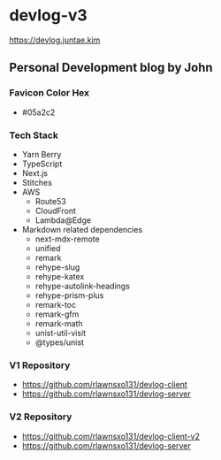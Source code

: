 # devlog-v3
<https://devlog.juntae.kim>

## Personal Development blog by John

### Favicon Color Hex
* #05a2c2

### Tech Stack
* Yarn Berry
* TypeScript
* Next.js
* Stitches
* AWS
  * Route53
  * CloudFront
  * Lambda@Edge
* Markdown related dependencies
  * next-mdx-remote
  * unified
  * remark
  * rehype-slug
  * rehype-katex
  * rehype-autolink-headings
  * rehype-prism-plus
  * remark-toc
  * remark-gfm
  * remark-math 
  * unist-util-visit 
  * @types/unist

### V1 Repository
* <https://github.com/rlawnsxo131/devlog-client>
* <https://github.com/rlawnsxo131/devlog-server>

### V2 Repository
* <https://github.com/rlawnsxo131/devlog-client-v2>
* <https://github.com/rlawnsxo131/devlog-server>


